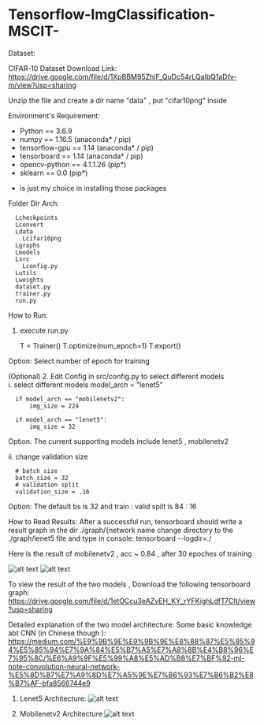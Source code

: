 # Tensorflow-ImgClassification-MSCIT-
Dataset:

CIFAR-10 Dataset
Download Link: 
https://drive.google.com/file/d/1XpBBM95ZhlF_QuDc54rLQalbQ1aDfv-m/view?usp=sharing

Unzip the file and create a dir name "data" , put "cifar10png" inside

Environment's Requirement:

- Python == 3.6.9
- numpy == 1.16.5 (anaconda* / pip)
- tensorflow-gpu == 1.14 (anaconda* / pip)
- tensorboard == 1.14 (anaconda* / pip)
- opencv-python == 4.1.1.26 (pip*)
- sklearn == 0.0 (pip*)

* is just my choice in installing those packages

Folder Dir Arch:

      Lcheckpoints
      Lconvert 
      Ldata
        Lcifar10png
      Lgraphs
      Lmodels
      Lsrc 
        Lconfig.py
      Lutils
      Lweights
      dataset.py
      trainer.py
      run.py 

How to Run:

1. execute run.py 

    T = Trainer()
    T.optimize(num_epoch=1)
    T.export()

Option: Select number of epoch for training

(Optional) 2. Edit Config in src/config.py to select different models  
i. select different models
      model_arch = "lenet5"

      if model_arch == "mobilenetv2":
          img_size = 224

      if model_arch == "lenet5":
          img_size = 32

Option: The current supporting models include lenet5 , mobilenetv2

ii. change validation size

      # batch size
      batch_size = 32
      # validation split
      validation_size = .16

Option: The default bs is 32 and train : valid spilt is 84 : 16 

How to Read Results:
After a successful run, tensorboard should write a result graph in the dir ./graph/{network name
change directory to the ./graph/lenet5 file and type in console:
                  tensorboard --logdir=./ 

Here is the result of mobilenetv2 , acc ~ 0.84 , after 30 epoches of training

![alt text](https://live.staticflickr.com/65535/50500409036_99b6a9a39c_c.jpg)
![alt text](https://live.staticflickr.com/65535/50499695193_5f048c4696_c.jpg)

To view the result of the two models , Download the following tensorboard graph: 
https://drive.google.com/file/d/1etOCcu3eAZvEH_KY_rYFKighLdfT7CIt/view?usp=sharing

Detailed explanation of the two model architecture:
Some basic knowledge abt CNN  (in Chinese though ): https://medium.com/%E9%9B%9E%E9%9B%9E%E8%88%87%E5%85%94%E5%85%94%E7%9A%84%E5%B7%A5%E7%A8%8B%E4%B8%96%E7%95%8C/%E6%A9%9F%E5%99%A8%E5%AD%B8%E7%BF%92-ml-note-convolution-neural-network-%E5%8D%B7%E7%A9%8D%E7%A5%9E%E7%B6%93%E7%B6%B2%E8%B7%AF-bfa8566744e9

1. Lenet5 Architecture:
![alt text](https://miro.medium.com/max/700/0*H9_eGAtkQXJXtkoK)



2. Mobilenetv2 Architecture
![alt text](https://pic4.zhimg.com/v2-22299048d725a902a84010675fe84a13_r.jpg)

